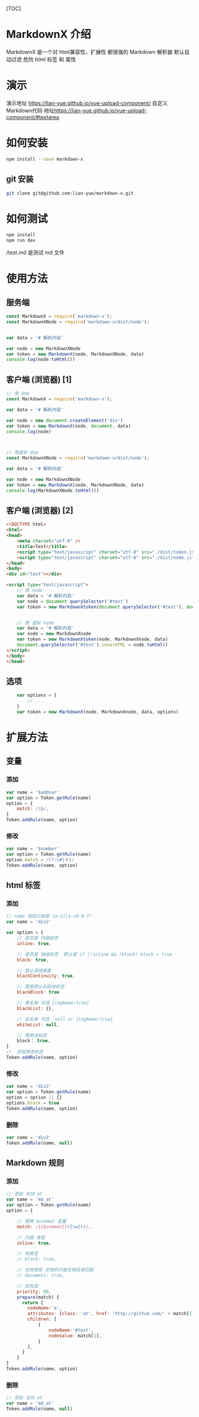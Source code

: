 [TOC]

# MarkdownX 介绍
MarkdownX  是一个对 html兼容性，扩展性 都很强的 Markdown 解析器 默认自动过滤  危险 html 标签 和 属性

# 演示
演示地址 <https://lian-yue.github.io/vue-upload-component/> 自定义Markdown代码 地址<https://lian-yue.github.io/vue-upload-component/#textarea>

# 如何安装
```bash
npm install --save markdown-x
```

## git 安装
```bash
git clone git@github.com:lian-yue/markdown-x.git
```

# 如何测试
```bash
npm install
npm run dev
```
/test.md 是测试  md 文件

# 使用方法
## 服务端
```js
const MarkdownX = require('markdown-x');
const MarkdownXNode = require('markdown-x/dist/node');


var data = '# 解析内容'

var node = new MarkdownXNode
var token = new MarkdownX(node, MarkdownXNode, data)
console.log(node.toHtml())
```


## 客户端 (浏览器) [1]

```js
// 用 dom
const MarkdownX = require('markdown-x');

var data = '# 解析内容'

var node = new document.createElement('div')
var token = new MarkdownX(node, document, data)
console.log(node)



// 用虚拟 dom
const MarkdownXNode = require('markdown-x/dist/node');

var data = '# 解析内容'

var node = new MarkdownXNode
var token = new MarkdownX(node, MarkdownXNode, data)
console.log(MarkdownXNode.toHtml())
```



## 客户端 (浏览器) [2]

```html
<!DOCTYPE html>
<html>
<head>
    <meta charset="utf-8" />
    <title>Test</title>
    <script type="text/javascript" charset="utf-8" src="./dist/token.js"></script>
    <script type="text/javascript" charset="utf-8" src="./dist/node.js"></script>
</head>
<body>
<div id="test"></div>

<script type="text/javascript">
    // 用 node
    var data = '# 解析内容'
    var node = document.querySelector('#text')
    var token = new MarkdownXtoken(document.querySelector('#text'), document, data)


    // 用 虚拟 node
    var data = '# 解析内容'
    var node = new MarkdownXnode
    var token = new MarkdownXtoken(node, MarkdownXnode, data)
    document.querySelector('#text').innerHTML = node.toHtml()
</script>
</body>
</head>
```

## 选项

```js
    var options = {
        // ...
    }
    var token = new MarkdownX(node, MarkdownXnode, data, options)
```



# 扩展方法

## 变量

### 添加
```js
var name = '$addvar'
var option = Token.getRule(name)
option = {
    match: /\$/,
}
Token.addRule(name, option)
```


### 修改
```js
var name = '$number'
var option = Token.getRule(name)
option.match = /(?:\#|＃)/
Token.addRule(name, option)
```



##  html 标签

### 添加
```js
// name 规则只能是 [a-z][a-z0-9-]*  
var name = 'div2'

var option = {
    // 是否是 内链标签
    inline: true,

    // 是否是 快级标签  默认值 if (!inline && !block) block = true
    block: true,

    // 禁止连续嵌套
    blackContinuity: true,

    // 里面禁止出现块标签
    blackBlock: true

    // 黑名单 可选 {tagName:true}
    blackList: {},

    // 白名单 可选  null or {tagName:true}
    whiteList: null,

    // 禁用该标签
    block： true,
}
//  添加修改标签
Token.addRule(name, option)

```


### 修改
```js
var name = 'div2'
var option = Token.getRule(name)
option = option || {}
options.block = true
Token.addRule(name, option)
```

### 删除
```js
var name = 'div2'
Token.addRule(name, null)
```


## Markdown 规则

### 添加
```js
// 添加 支持 at
var name = 'md_at'
var option = Token.getRule(name)
option = {

    // 使用 $commat 变量
    match: /{{$commat}}([\w]+)/,

    // 内链 类型
    inline: true,

    // 块类型
    // block: true,

    // 文档类型 文档的只能在根目录匹配
    // document: true,

    // 优先级
    priority: 60,
    prepare(match) {
      return {
        nodeName:'a',
        attributes: {class: 'at', href: 'http://github.com/' + match[1]},
        children: [
            {
                nodeName:'#text',
                nodeValue: match[1],
            }
        ],
      }
    }
}
Token.addRule(name, option)
```



### 删除
```js
// 添加 支持 at
var name = 'md_at'
Token.addRule(name, null)
```
